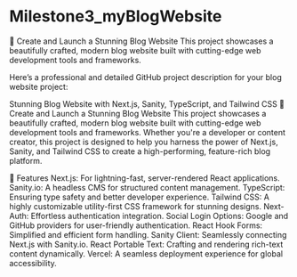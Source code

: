 ﻿# Milestone3_myBlogWebsite
 🚀 Create and Launch a Stunning Blog Website
This project showcases a beautifully crafted, modern blog website built with cutting-edge web development tools and frameworks. 


Here’s a professional and detailed GitHub project description for your blog website project:

Stunning Blog Website with Next.js, Sanity, TypeScript, and Tailwind CSS
🚀 Create and Launch a Stunning Blog Website
This project showcases a beautifully crafted, modern blog website built with cutting-edge web development tools and frameworks. Whether you're a developer or content creator, this project is designed to help you harness the power of Next.js, Sanity, and Tailwind CSS to create a high-performing, feature-rich blog platform.

🌟 Features
Next.js: For lightning-fast, server-rendered React applications.
Sanity.io: A headless CMS for structured content management.
TypeScript: Ensuring type safety and better developer experience.
Tailwind CSS: A highly customizable utility-first CSS framework for stunning designs.
Next-Auth: Effortless authentication integration.
Social Login Options: Google and GitHub providers for user-friendly authentication.
React Hook Forms: Simplified and efficient form handling.
Sanity Client: Seamlessly connecting Next.js with Sanity.io.
React Portable Text: Crafting and rendering rich-text content dynamically.
Vercel: A seamless deployment experience for global accessibility.
